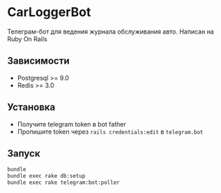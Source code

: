 # CarLoggerBot

Телеграм-бот для ведения журнала обслуживания авто. Написан на Ruby On Rails

## Зависимости

* Postgresql >= 9.0
* Redis >= 3.0

## Установка

* Получите telegram token в bot father
* Пропишите token через `rails credentials:edit` в `telegram.bot`

## Запуск

```bash
bundle
bundle exec rake db:setup
bundle exec rake telegram:bot:poller
```
